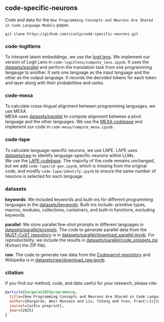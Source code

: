 ## code-specific-neurons

Code and data for the ```How Programming Concepts and Neurons Are Shared in Code Language Models``` paper.

```
git clone https://github.com/cisnlp/code-specific-neurons.git
```

### code-logitlens 

To interpret latent embeddings, we use the [logit lens](https://www.lesswrong.com/posts/AcKRB8wDpdaN6v6ru/interpreting-gpt-the-logit-lens). We implement our version of Logit Lens in `code-logitlens/compute_lens.ipynb`. It uses the [datasets/parallel](datasets/parallel) and perform the translation task from one programming langauge to another. It sets one language as the input language and the other as the output language. It records the decoded tokens for each token and layer along with their probabilities and ranks.

### code-mexa 
To calculate cross-lingual alignment between programming languages, we use MEXA.  
MEXA uses [datasets/parallel](datasets/parallel) to compute alignment between a pivot language and the other languages. We use the [MEXA codebase](https://github.com/cisnlp/MEXA) and implement our code in `code-mexa/compute_mexa.ipynb`.

### code-lape

To calculate language-specific neurons, we use LAPE. LAPE uses [datasets/raw](datasets/raw) to identify language-specific neurons within LLMs.  
We use the [LAPE codebase](https://github.com/rucaibox/language-specific-neurons). The majority of the code remains unchanged, but we add `code-lape/id-gen.ipynb`, which is missing from the original code, and modify `code-lape/identify.ipynb` to ensure the same number of neurons is selected for each language.

### datasets

**keywords**: We included keywords and built-ins for different programming languages in the [datasets/keywords](datasets/keywords). Built-ins include: primitive types, macros, modules, collections, containers, and built-in functions, excluding keywords.

**parallel**: We store parallel few-shot prompts in different languages in [datasets/parallel/prompts](datasets/parallel/prompts). The code to generate parallel data from the [MuST-CoST repository](https://github.com/reddy-lab-code-research/MuST-CoST) is in [datasets/parallel/download_parallel.ipynb](datasets/parallel/download_parallel.ipynb). For reproducibility, we include the results in [datasets/parallel/code_snippets.zip](datasets/parallel/code_snippets.zip) (Extract the ZIP file).

**raw**: The code to generate raw data from the [Codeparrot repository](https://huggingface.co/datasets/codeparrot/github-code) and Wikipedia is in [datasets/raw/download_raw.ipynb](datasets/raw/download_raw.ipynb).

### citation

If you find our method, code, and data useful for your research, please cite:

```bib
@article{kargaran2025programming,
  title={How Programming Concepts and Neurons Are Shared in Code Language Models},
  author={Kargaran, Amir Hossein and Liu, Yihong and Yvon, Fran{\c{c}}ois and Sch{\"u}tze, Hinrich},
  journal={arXiv preprint},
  year={2025}
}
```
